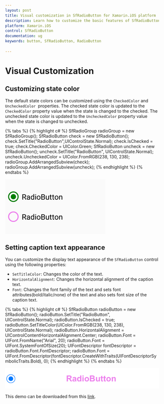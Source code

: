 ```yaml
---
layout: post
title: Visual customization in SfRadioButton for Xamarin.iOS platform
description: Learn how to customize the basic features of SfRadioButton
platform: Xamarin.iOS
control: SfRadioButton
documentation: ug 
keywords: button, SfRadioButton, RadioButton

---
```



# Visual Customization

## Customizing state color
The default state colors can be customized using the `CheckedColor` and `UncheckedColor `properties. The checked state color is updated to the `CheckedColor` property value when the state is changed to the checked. The unchecked state color is updated to the `UncheckedColor` property value when the state is changed to unchecked.

{% tabs %}
{% highlight c# %}
SfRadioGroup radioGroup = new SfRadioGroup();
SfRadioButton check = new SfRadioButton();
check.SetTitle("RadioButton",UIControlState.Normal);
check.IsChecked = true;
check.CheckedColor = UIColor.Green;
SfRadioButton uncheck = new SfRadioButton();
uncheck.SetTitle("RadioButton", UIControlState.Normal);
uncheck.UncheckedColor = UIColor.FromRGB(238, 130, 238);
radioGroup.AddArrangedSubview(check);
radioGroup.AddArrangedSubview(uncheck);
{% endhighlight %}
{% endtabs %}

![](Images/StateColor.png)

## Setting caption text appearance 

You can customize the display text appearance of the `SfRadioButton` control using the following properties:

* `SetTitleColor`: Changes the color of the text.
* `HorizontalAlignment`: Changes the horizontal alignment of the caption text.
* `Font`: Changes the font family of the text and sets font attributes(bold/italic/none) of the text and also sets font size of the caption text.

{% tabs %}
{% highlight c# %}
SfRadioButton radioButton = new SfRadioButton();
radioButton.SetTitle("RadioButton", UIControlState.Normal);
radioButton.IsChecked = true;
radioButton.SetTitleColor(UIColor.FromRGB(238, 130, 238), UIControlState.Normal);
radioButton.HorizontalAlignment = UIControlContentHorizontalAlignment.Center;
radioButton.Font = UIFont.FromName("Arial", 20);
radioButton.Font = UIFont.SystemFontOfSize(20);
UIFontDescriptor fontDescriptor = radioButton.Font.FontDescriptor;
radioButton.Font = UIFont.FromDescriptor(fontDescriptor.CreateWithTraits(UIFontDescriptorSymbolicTraits.Bold), 0);
{% endhighlight %}
{% endtabs %}

![](Images/CaptionAppereance.png)

This demo can be downloaded from this [link](http://files2.syncfusion.com/Xamarin.iOS/Samples/RadioButton_VisualCustomization.zip ).
